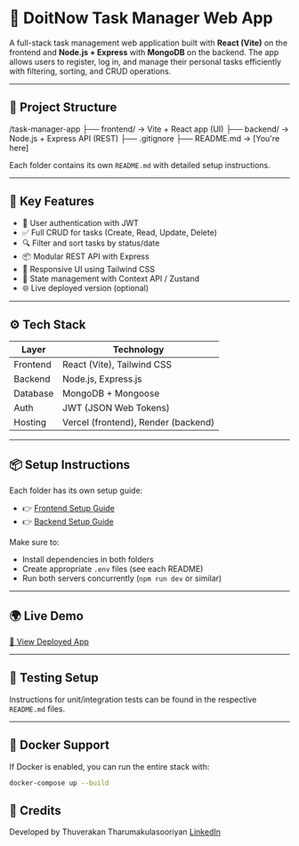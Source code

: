 # 🧠 DoitNow Task Manager Web App

A full-stack task management web application built with **React (Vite)** on the frontend and **Node.js + Express** with **MongoDB** on the backend. The app allows users to register, log in, and manage their personal tasks efficiently with filtering, sorting, and CRUD operations.

---

## 📁 Project Structure

/task-manager-app
├── frontend/ → Vite + React app (UI)
├── backend/ → Node.js + Express API (REST)
├── .gitignore
├── README.md → [You're here]

Each folder contains its own `README.md` with detailed setup instructions.

---

## 🚀 Key Features

- 🔐 User authentication with JWT
- ✅ Full CRUD for tasks (Create, Read, Update, Delete)
- 🔍 Filter and sort tasks by status/date
- 📦 Modular REST API with Express
- 🌈 Responsive UI using Tailwind CSS
- 🧠 State management with Context API / Zustand
- 🌐 Live deployed version (optional)

---

## ⚙️ Tech Stack

| Layer    | Technology                          |
| -------- | ----------------------------------- |
| Frontend | React (Vite), Tailwind CSS          |
| Backend  | Node.js, Express.js                 |
| Database | MongoDB + Mongoose                  |
| Auth     | JWT (JSON Web Tokens)               |
| Hosting  | Vercel (frontend), Render (backend) |

---

## 📦 Setup Instructions

Each folder has its own setup guide:

- 👉 [Frontend Setup Guide](./frontend/README.md)
- 👉 [Backend Setup Guide](./backend/README.md)

Make sure to:

- Install dependencies in both folders
- Create appropriate `.env` files (see each README)
- Run both servers concurrently (`npm run dev` or similar)

---

## 🌍 Live Demo

[🔗 View Deployed App](https://your-deployed-url.com)

---

## 🧪 Testing Setup

Instructions for unit/integration tests can be found in the respective `README.md` files.

---

## 🐳 Docker Support

If Docker is enabled, you can run the entire stack with:

```bash
docker-compose up --build
```

## 🙏 Credits

Developed by Thuverakan Tharumakulasooriyan
[LinkedIn](https://www.linkedin.com/in/thuverakan10/)
